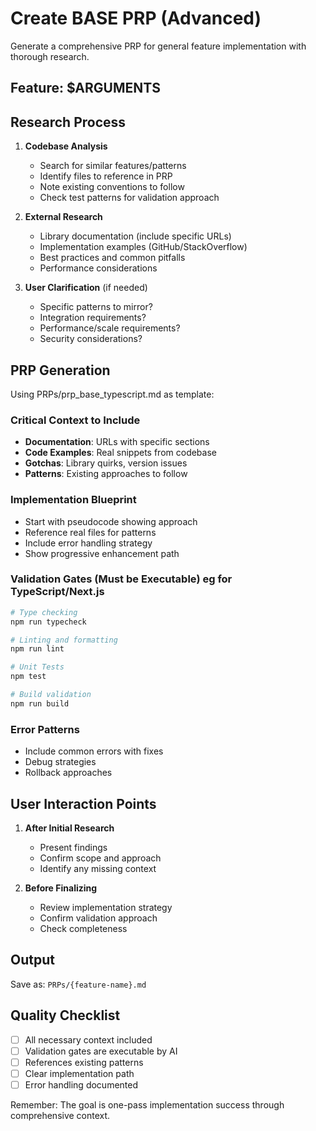 # Create BASE PRP (Advanced)

Generate a comprehensive PRP for general feature implementation with thorough research.

## Feature: $ARGUMENTS

## Research Process

1. **Codebase Analysis**
   - Search for similar features/patterns
   - Identify files to reference in PRP
   - Note existing conventions to follow
   - Check test patterns for validation approach

2. **External Research**
   - Library documentation (include specific URLs)
   - Implementation examples (GitHub/StackOverflow)
   - Best practices and common pitfalls
   - Performance considerations

3. **User Clarification** (if needed)
   - Specific patterns to mirror?
   - Integration requirements?
   - Performance/scale requirements?
   - Security considerations?

## PRP Generation

Using PRPs/prp_base_typescript.md as template:

### Critical Context to Include

- **Documentation**: URLs with specific sections
- **Code Examples**: Real snippets from codebase
- **Gotchas**: Library quirks, version issues
- **Patterns**: Existing approaches to follow

### Implementation Blueprint

- Start with pseudocode showing approach
- Reference real files for patterns
- Include error handling strategy
- Show progressive enhancement path

### Validation Gates (Must be Executable) eg for TypeScript/Next.js

```bash
# Type checking
npm run typecheck

# Linting and formatting
npm run lint

# Unit Tests
npm test

# Build validation
npm run build
```

### Error Patterns

- Include common errors with fixes
- Debug strategies
- Rollback approaches

## User Interaction Points

1. **After Initial Research**
   - Present findings
   - Confirm scope and approach
   - Identify any missing context

2. **Before Finalizing**
   - Review implementation strategy
   - Confirm validation approach
   - Check completeness

## Output

Save as: `PRPs/{feature-name}.md`

## Quality Checklist

- [ ] All necessary context included
- [ ] Validation gates are executable by AI
- [ ] References existing patterns
- [ ] Clear implementation path
- [ ] Error handling documented

Remember: The goal is one-pass implementation success through comprehensive context.
